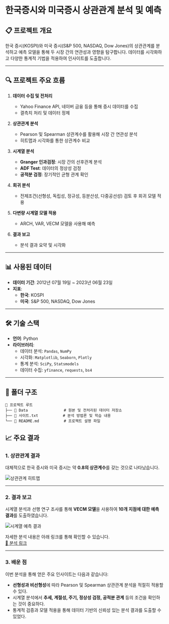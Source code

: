 # 한국증시와 미국증시 상관관계 분석 및 예측

## 📋 프로젝트 개요
한국 증시(KOSPI)와 미국 증시(S&P 500, NASDAQ, Dow Jones)의 상관관계를 분석하고 예측 모델을 통해 두 시장 간의 연관성과 영향을 탐구합니다. 데이터를 시각화하고 다양한 통계적 기법을 적용하여 인사이트를 도출합니다.

---

## 🔍 프로젝트 주요 흐름
1. **데이터 수집 및 전처리**  
   - Yahoo Finance API, 네이버 금융 등을 통해 증시 데이터를 수집  
   - 결측치 처리 및 데이터 정제  

2. **상관관계 분석**  
   - Pearson 및 Spearman 상관계수를 활용해 시장 간 연관성 분석  
   - 히트맵과 시각화를 통한 상관계수 비교  

3. **시계열 분석**  
   - **Granger 인과검정**: 시장 간의 선후관계 분석  
   - **ADF Test**: 데이터의 정상성 검정  
   - **공적분 검정**: 장기적인 균형 관계 확인  

4. **회귀 분석**  
   - 전제조건(선형성, 독립성, 정규성, 등분산성, 다중공선성) 검토 후 회귀 모델 적용  

5. **다변량 시계열 모델 적용**  
   - ARCH, VAR, VECM 모델을 사용해 예측  

6. **결과 보고**  
   - 분석 결과 요약 및 시각화  

---

## 📊 사용된 데이터
- **데이터 기간**: 2012년 07월 19일 ~ 2023년 06월 23일  
- **지표**:  
  - **한국**: KOSPI  
  - **미국**: S&P 500, NASDAQ, Dow Jones  

---

## 🛠️ 기술 스택
- **언어**: Python  
- **라이브러리**:  
   - 데이터 분석: `Pandas`, `NumPy`  
   - 시각화: `Matplotlib`, `Seaborn`, `Plotly`  
   - 통계 분석: `SciPy`, `Statsmodels`  
   - 데이터 수집: `yfinance`, `requests`, `bs4`  

---
## 📂 폴더 구조
```
📁 프로젝트 루트
├── 📁 Data                # 원본 및 전처리된 데이터 저장소
├── 📄 사이트.txt           # 분석 방법론 및 학습 내용
└── 📄 README.md           # 프로젝트 설명 파일
```

## 📈 주요 결과  

### 1. **상관관계 결과**  
대체적으로 한국 증시와 미국 증시는 약 **0.8의 상관계수**를 갖는 것으로 나타났습니다.  

![상관관계 히트맵](https://github.com/user-attachments/assets/7285762d-21e2-4f85-83d1-ef81987db2b6)  

---

### 2. **결과 보고**  
시계열 분석과 선행 연구 조사를 통해 **VECM 모델**을 사용하여 **10개 지점에 대한 예측 결과**를 도출하였습니다.  

![시계열 예측 결과](https://github.com/user-attachments/assets/a34118bb-26fd-444d-99cd-c0b40a8071a4)  

자세한 분석 내용은 아래 링크를 통해 확인할 수 있습니다.  
[📄 분석 링크](https://blog.naver.com/mae_seok/223144765209)  

---

### 3. **배운 점**  
이번 분석을 통해 얻은 주요 인사이트는 다음과 같습니다:  

- **선형성과 비선형성**에 따라 Pearson 및 Spearman 상관관계 분석을 적절히 적용할 수 있다.  
- 시계열 분석에서 **추세, 계절성, 주기, 정상성 검정, 공적분 관계** 등의 조건을 확인하는 것이 중요하다.  
- 통계적 검증과 모델 적용을 통해 데이터 기반의 신뢰성 있는 분석 결과를 도출할 수 있었다.  

  

  


